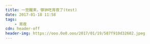 ```yaml
---
title: 一觉醒来，够钟吃宵夜了(test)
date: 2017-01-18 11:58
tags:
	- 宵夜
cdn: header-off
header-img: https://ooo.0o0.ooo/2017/01/19/587f910d32602.jpeg
---
```

